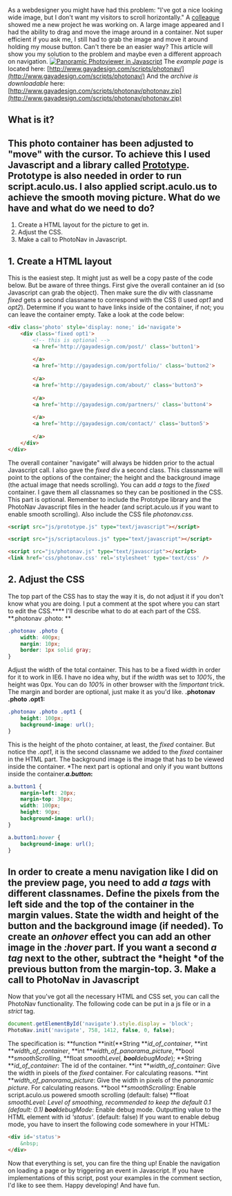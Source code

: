 As a webdesigner you might have had this problem: "I've got a nice looking wide image, but I don't want my visitors to scroll horizontally." A [colleague](http://www.siebdesign.nl/) showed me a new project he was working on. A large image appeared and I had the ability to drag and move the image around in a container. Not super efficient if you ask me, I still had to grab the image and move it around holding my mouse button. Can't there be an easier way? This article will show you my solution to the problem and maybe even a different approach on navigation. [![Panoramic Photoviewer in Javascript](/articles/postimage.jpg "Panoramic Photoviewer in Javascript")](http://www.gayadesign.com/diy/panoramic-photoviewer-in-javascript/)<span id="more-133"></span> The *example page* is located here: [http://www.gayadesign.com/scripts/photonav/](http://www.gayadesign.com/scripts/photonav/) And the *archive is downloadable* here: [http://www.gayadesign.com/scripts/photonav/photonav.zip](http://www.gayadesign.com/scripts/photonav/photonav.zip)

**What is it?**
---------------

 This photo container has been adjusted to "move" with the cursor. To achieve this I used Javascript and a library called [Prototype](http://www.prototypejs.org/). Prototype is also needed in order to run script.aculo.us. I also applied script.aculo.us to achieve the smooth moving picture. **What do we have and what do we need to do?**
----------------------------------------------

1. Create a HTML layout for the picture to get in.
2. Adjust the CSS.
3. Make a call to PhotoNav in Javascript.

**1. Create a HTML layout**
---------------------------

 This is the easiest step. It might just as well be a copy paste of the code below. But be aware of three things. First give the overall container an id (so Javascript can grab the object). Then make sure the div with classname *fixed* gets a second classname to correspond with the CSS (I used *opt1* and *opt2*). Determine if you want to have links inside of the container, if not; you can leave the container empty. Take a look at the code below: 
```html
<div class='photo' style='display: none;' id='navigate'>
    <div class='fixed opt1'>
        <!-- this is optional -->
        <a href='http://gayadesign.com/post/' class='button1'>
        
        </a>
        <a href='http://gayadesign.com/portfolio/' class='button2'>
        
        </a>
        <a href='http://gayadesign.com/about/' class='button3'>
        
        </a>
        <a href='http://gayadesign.com/partners/' class='button4'>
        
        </a>
        <a href='http://gayadesign.com/contact/' class='button5'>
        
        </a>
    </div>
</div>
```
 The overall container "navigate" will always be hidden prior to the actual Javascript call. I also gave the *fixed* div a second class. This classname will point to the options of the container; the height and the background image (the actual image that needs scrolling). You can add *a tags* to the *fixed* container. I gave them all classnames so they can be positioned in the CSS. This part is optional. Remember to include the Prototype library and the PhotoNav Javascript files in the header (and script.aculo.us if you want to enable smooth scrolling). Also include the CSS file *photonav.css*. 
```html
<script src="js/prototype.js" type="text/javascript"></script>

<script src="js/scriptaculous.js" type="text/javascript"></script>

<script src="js/photonav.js" type="text/javascript"></script>
<link href='css/photonav.css' rel='stylesheet' type='text/css' />
```
 **2. Adjust the CSS**
---------------------

 The top part of the CSS has to stay the way it is, do not adjust it if you don't know what you are doing. I put a comment at the spot where you can start to edit the CSS.**** I'll describe what to do at each part of the CSS. **.photonav .photo: ** 
```css
.photonav .photo {
    width: 400px;
    margin: 10px;
    border: 1px solid gray;
}
```
 Adjust the width of the total container. This has to be a fixed width in order for it to work in IE6. I have no idea why, but if the *width* was set to *100%*, the height was 0px. You can do *100%* in other browser with the *!important* trick. The margin and border are optional, just make it as you'd like. **.photonav .photo .opt1:** 
```css
.photonav .photo .opt1 {
    height: 100px;
    background-image: url();
}
```
 This is the height of the photo container, at least, the *fixed* container. But notice the *.opt1*, it is the second classname we added to the *fixed* container in the HTML part. The background image is the image that has to be viewed inside the container. *The next part is optional and only if you want buttons inside the container.***a.button*:** 
```css
a.button1 {
    margin-left: 20px;
    margin-top: 30px;
    width: 100px;
    height: 90px;
    background-image: url();
}

a.button1:hover {
    background-image: url();
}
```
 In order to create a menu navigation like I did on the preview page, you need to add *a tags* with different classnames. Define the pixels from the left side and the top of the container in the margin values. State the width and height of the button and the background image (if needed). To create an *onhover* effect you can add an other image in the *:hover* part. If you want a second *a tag* next to the other, subtract the *height *of the previous button from the margin-top. **3. Make a call to PhotoNav in Javascript**
--------------------------------------------

 Now that you've got all the necessary HTML and CSS set, you can call the PhotoNav functionality. The following code can be put in a js file or in a *strict* tag. 
```javascript
document.getElementById('navigate').style.display = 'block';
PhotoNav.init('navigate', 758, 1412, false, 0, false);
```
 The specification is: **function **init(**String ***id_of_container*, **int ***width_of_container*, **int ***width_of_panorama_picture*, **bool ***smoothScrolling*, **float ***smoothLevel*, **bool***debugMode*); **String ***id_of_container*: The id of the container. **int ***width_of_container*: Give the width in pixels of the *fixed* container. For calculating reasons. **int ***width_of_panorama_picture*: Give the width in pixels of the <span style="font-style: italic;">panoramic </span>*picture*. For calculating reasons. **bool ***smoothScrolling*: Enable script.aculo.us powered smooth scrolling (default: false) **float ***smoothLevel*: Level of smoothing, recommended to keep the default 0.1 (default: 0.1) **bool***debugMode*: Enable debug mode. Outputting value to the HTML element with id *'status'*. (default: false) If you want to enable debug mode, you have to insert the following code somewhere in your HTML: 
```html
<div id='status'>
    &nbsp;
</div>
```
 Now that everything is set, you can fire the thing up! Enable the navigation on loading a page or by triggering an event in Javascript. If you have implementations of this script, post your examples in the comment section, I'd like to see them. Happy developing! And have fun.